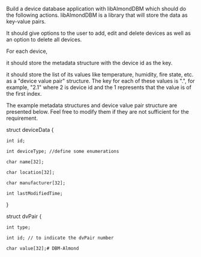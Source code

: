 Build a device database application with libAlmondDBM which should do the following actions. libAlmondDBM is a library that will store the data as key-value pairs.

It should give options to the user to add, edit and delete devices as well as an option to delete all devices. 

For each device,

it should store the metadata structure with the device id as the key.

it should store the list of its values like temperature, humidity, fire state, etc. as a "device value pair" structure. The key for each of these values is "<deviceID>.<indexID>", for example, "2.1" where 2 is device id and the 1 represents that the value is of the first index.

The example metadata structures and device value pair structure are presented below. Feel free to modify them if they are not sufficient for the requirement.

struct deviceData {

    int id;

    int deviceType; //define some enumerations

    char name[32];

    char location[32];

    char manufacturer[32];

    int lastModifiedTime;

}

struct dvPair {

    int type;

    int id; // to indicate the dvPair number

    char value[32];# DBM-Almond
